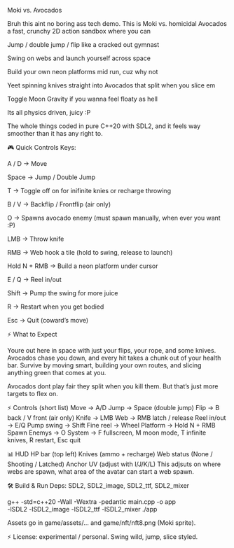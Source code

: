 Moki vs. Avocados

Bruh this aint no boring ass tech demo.
This is Moki vs. homicidal Avocados a fast, crunchy 2D action sandbox where you can

Jump / double jump / flip like a cracked out gymnast

Swing on webs and launch yourself across space

Build your own neon platforms mid run, cuz why not

Yeet spinning knives straight into Avocados that split when you slice em

Toggle Moon Gravity if you wanna feel floaty as hell

Its all physics driven, juicy :P

The whole things coded in pure C++20 with SDL2, and it feels way smoother than it has any right to.

🎮 Quick Controls Keys:

A / D -> Move

Space -> Jump / Double Jump

T -> Toggle off on for inifinite knies or recharge throwing

B / V -> Backflip / Frontflip (air only)

O -> Spawns avocado enemy (must spawn manually, when ever you want :P)

LMB -> Throw knife

RMB -> Web hook a tile (hold to swing, release to launch)

Hold N + RMB -> Build a neon platform under cursor

E / Q -> Reel in/out

Shift -> Pump the swing for more juice

R -> Restart when you get bodied

Esc -> Quit (coward’s move)

⚡ What to Expect

Youre out here in space with just your flips, your rope, and some knives. Avocados chase you down, and every hit takes a chunk out of your health bar. Survive by moving smart, building your own routes, and slicing anything green that comes at you.

Avocados dont play fair they split when you kill them. But that’s just more targets to flex on.

⚡ Controls (short list)
Move -> A/D
Jump -> Space (double jump)
Flip -> B back / V front (air only)
Knife -> LMB
Web -> RMB latch / release
Reel in/out -> E/Q
Pump swing -> Shift
Fine reel -> Wheel
Platform -> Hold N + RMB
Spawn Enemys -> O
System -> F fullscreen, M moon mode, T infinite knives, R restart, Esc quit

📊 HUD
HP bar (top left)
Knives (ammo + recharge)
Web status (None / Shooting / Latched)
Anchor UV (adjust with I/J/K/L)  This adjsuts on where webs are spawn, what area of the avatar can start a web spawn.

🛠 Build & Run
Deps: SDL2, SDL2_image, SDL2_ttf, SDL2_mixer

g++ -std=c++20 -Wall -Wextra -pedantic main.cpp -o app \
  -lSDL2 -lSDL2_image -lSDL2_ttf -lSDL2_mixer
./app

Assets go in game/assets/... and game/nft/nft8.png (Moki sprite).

⚡ License: experimental / personal. Swing wild, jump, slice styled.

